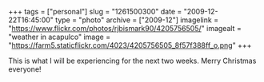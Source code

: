+++
tags = ["personal"]
slug = "1261500300"
date = "2009-12-22T16:45:00"
type = "photo"
archive = ["2009-12"]
imagelink = "https://www.flickr.com/photos/rjbismark90/4205756505/"
imagealt = "weather in acapulco"
image = "https://farm5.staticflickr.com/4023/4205756505_8f57f388ff_o.png"
+++

This is what I will be experiencing for the next two weeks. Merry Christmas
everyone!

